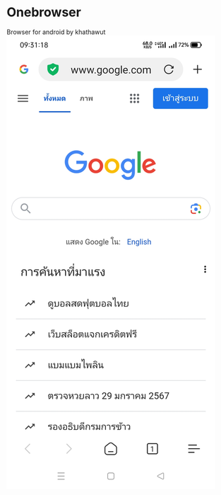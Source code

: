 # Onebrowser
Browser for android by khathawut
![Alt text](https://github.com/Devktw/Onebrowser/raw/main/Screenshot_2024-01-31-09-31-19-23_4bc9b6c2a451735eb6ab25332831818c.jpg "Optional title")
